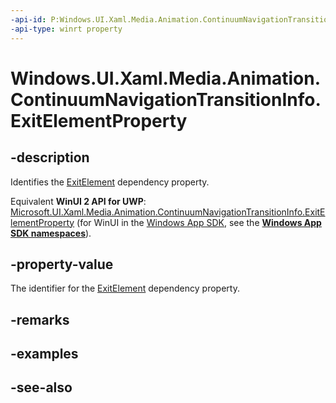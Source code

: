 ```yaml
---
-api-id: P:Windows.UI.Xaml.Media.Animation.ContinuumNavigationTransitionInfo.ExitElementProperty
-api-type: winrt property
---
```


<!-- Property syntax
public Windows.UI.Xaml.DependencyProperty ExitElementProperty { get; }
-->

# Windows.UI.Xaml.Media.Animation.ContinuumNavigationTransitionInfo.ExitElementProperty

## -description
Identifies the [ExitElement](continuumnavigationtransitioninfo_exitelement.md) dependency property.

Equivalent **WinUI 2 API for UWP**: [Microsoft.UI.Xaml.Media.Animation.ContinuumNavigationTransitionInfo.ExitElementProperty](/windows/winui/api/microsoft.ui.xaml.media.animation.continuumnavigationtransitioninfo.exitelementproperty) (for WinUI in the [Windows App SDK](/windows/apps/windows-app-sdk/), see the **[Windows App SDK namespaces](/windows/windows-app-sdk/api/winrt/)**).

## -property-value
The identifier for the [ExitElement](continuumnavigationtransitioninfo_exitelement.md) dependency property.

## -remarks

## -examples

## -see-also
